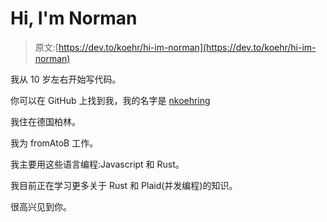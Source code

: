 # Hi, I'm Norman

> 原文:[https://dev.to/koehr/hi-im-norman](https://dev.to/koehr/hi-im-norman)

我从 10 岁左右开始写代码。

你可以在 GitHub 上找到我，我的名字是 [nkoehring](https://github.com/nkoehring)

我住在德国柏林。

我为 fromAtoB 工作。

我主要用这些语言编程:Javascript 和 Rust。

我目前正在学习更多关于 Rust 和 Plaid(并发编程)的知识。

很高兴见到你。